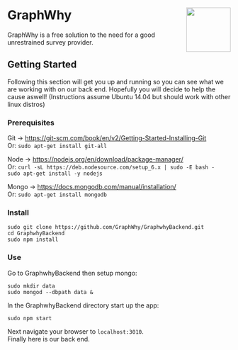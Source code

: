 # GraphWhy <img src="https://github.com/GraphWhy/graphwhyfrontend/blob/master/app/images/logo.png" align="right" height="100"/>

GraphWhy is a free solution to the need for a good unrestrained survey provider.

## Getting Started

Following this section will get you up and running so you can see what we are working with on our back end. Hopefully you will decide to help the cause aswell! (Instructions assume Ubuntu 14.04 but should work with other linux distros)

### Prerequisites

Git -> https://git-scm.com/book/en/v2/Getting-Started-Installing-Git</br>
Or: ```sudo apt-get install git-all```</br>

Node ->  https://nodejs.org/en/download/package-manager/</br>
Or: ```curl -sL https://deb.nodesource.com/setup_6.x | sudo -E bash -``` </br>
          ```sudo apt-get install -y nodejs```</br>

Mongo -> https://docs.mongodb.com/manual/installation/</br>
Or: ```sudo apt-get install mongodb```</br>
          
### Install
```
sudo git clone https://github.com/GraphWhy/GraphwhyBackend.git
cd GraphwhyBackend
sudo npm install
```
### Use
Go to GraphwhyBackend then setup mongo:</br>
```
sudo mkdir data
sudo mongod --dbpath data &
```
In the GraphwhyBackend directory start up the app:
```
sudo npm start
```
Next navigate your browser to ```localhost:3010```. </br>
Finally here is our back end.
